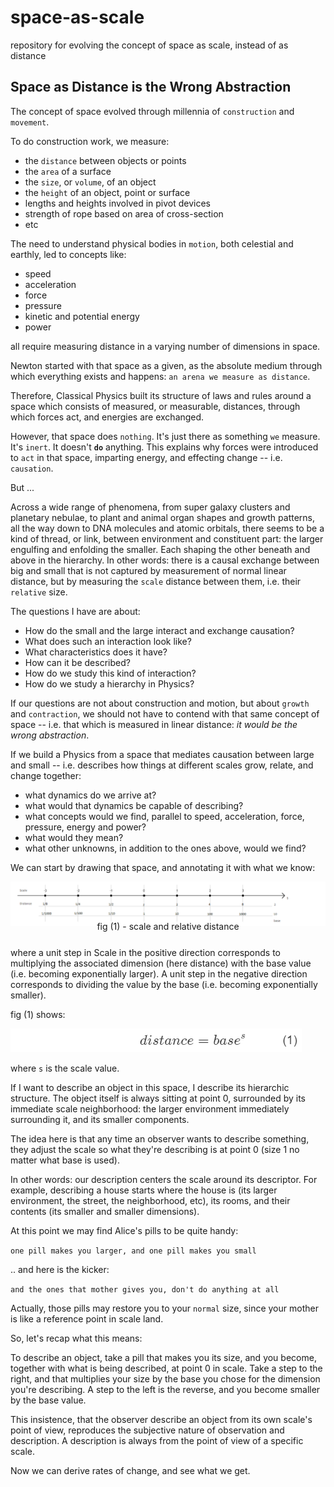 # space-as-scale

repository for evolving the concept of space as scale, instead of as distance

## Space as Distance is the Wrong Abstraction

The concept of space evolved through millennia of `construction` and `movement`.

To do construction work, we measure:

- the `distance` between objects or points
- the `area` of a surface
- the `size`, or `volume`, of an object
- the `height` of an object, point or surface
- lengths and heights involved in pivot devices
- strength of rope based on area of cross-section
- etc

The need to understand physical bodies in `motion`, both celestial and earthly, led to concepts like:

- speed
- acceleration
- force
- pressure
- kinetic and potential energy
- power
  
all require measuring distance in a varying number of dimensions in space.

Newton started with that space as a given, as the absolute medium through which everything exists and happens: `an arena we measure as distance`.

Therefore, Classical Physics built its structure of laws and rules around a space which consists of measured, or measurable, distances, through which forces act, and energies are exchanged.

However, that space does `nothing`. It's just there as something `we` measure. It's `inert`. It doesn't **`do`** anything. This explains why forces were introduced to `act` in that space, imparting energy, and effecting change -- i.e. `causation`.

But ...

Across a wide range of phenomena, from super galaxy clusters and planetary nebulae, to plant and animal organ shapes and growth patterns, all the way down to DNA molecules and atomic orbitals, there seems to be a kind of thread, or link, between environment and constituent part: the larger engulfing and enfolding the smaller. Each shaping the other beneath and above in the hierarchy. In other words: there is a causal exchange between big and small that is not captured by measurement of normal linear distance, but by measuring the `scale` distance between them, i.e. their `relative` size.

The questions I have are about:

- How do the small and the large interact and exchange causation?
- What does such an interaction look like?
- What characteristics does it have?
- How can it be described?
- How do we study this kind of interaction?
- How do we study a hierarchy in Physics?

If our questions are not about construction and motion, but about `growth` and `contraction`, we should not have to contend with that same concept of space -- i.e. that which is measured in linear distance: *_it would be the wrong abstraction_*.

If we build a Physics from a space that mediates causation between large and small -- i.e. describes how things at different scales grow, relate, and change together:

- what dynamics do we arrive at?
- what would that dynamics be capable of describing?
- what concepts would we find, parallel to speed, acceleration, force, pressure, energy and power?
- what would they mean?
- what other unknowns, in addition to the ones above, would we find?

We can start by drawing that space, and annotating it with what we know:

![alt text][scale-01]

[scale-01]: ./images/scale-02.png "scale and relative distance - base 2 and 10"

<div style="text-align: center; margin: -25px 0px 25px">fig (1) - scale and relative distance</div>

where a unit step in Scale in the positive direction corresponds to multiplying the associated dimension (here distance) with the base value (i.e. becoming exponentially larger). A unit step in the negative direction corresponds to dividing the value by the base (i.e. becoming exponentially smaller).

fig (1) shows:

![alt text][scale-02]

[scale-02]: ./images/distance-base-^s.png "scale and relative distance - base 2 and 10"

where `s` is the scale value.

If I want to describe an object in this space, I describe its hierarchic structure. The object itself is always sitting at point 0, surrounded by its immediate scale neighborhood: the larger environment immediately surrounding it, and its smaller components.

The idea here is that any time an observer wants to describe something, they adjust the scale so what they're describing is at point 0 (size 1 no matter what base is used).

In other words: our description centers the scale around its descriptor. For example, describing a house starts where the house is (its larger environment, the street, the neighborhood, etc), its rooms, and their contents (its smaller and smaller dimensions).

At this point we may find Alice's pills to be quite handy:

```one pill makes you larger, and one pill makes you small```

.. and here is the kicker:

```and the ones that mother gives you, don't do anything at all```

Actually, those pills may restore you to your `normal` size, since your mother is like a reference point in scale land.

So, let's recap what this means:

To describe an object, take a pill that makes you its size, and you become, together with what is being described, at point 0 in scale. Take a step to the right, and that multiplies your size by the base you chose for the dimension you're describing. A step to the left is the reverse, and you become smaller by the base value.

This insistence, that the observer describe an object from its own scale's point of view, reproduces the subjective nature of observation and description. A description is always from the point of view of a specific scale.

Now we can derive rates of change, and see what we get.
